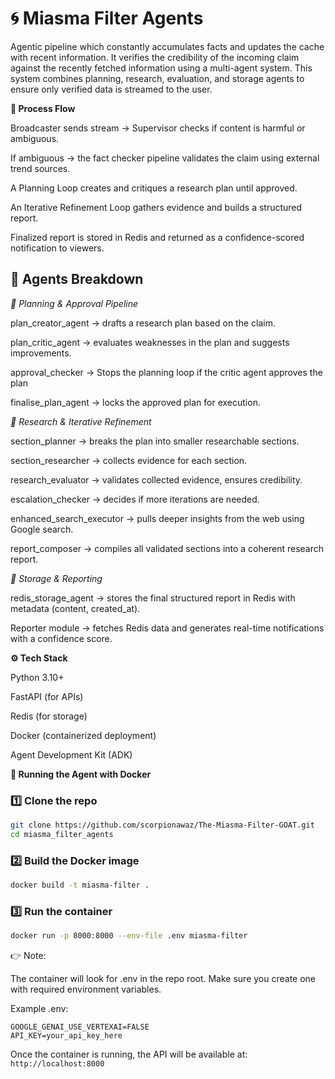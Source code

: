# 🌀 Miasma Filter Agents
Agentic pipeline which constantly accumulates facts and updates the cache with recent information. It verifies the credibility of the incoming claim against the recently fetched information using a multi-agent system.
This system combines planning, research, evaluation, and storage agents to ensure only verified data is streamed to the user.

**📌 Process Flow**

Broadcaster sends stream → Supervisor checks if content is harmful or ambiguous.

If ambiguous → the fact checker pipeline validates the claim using external trend sources.

A Planning Loop creates and critiques a research plan until approved.

An Iterative Refinement Loop gathers evidence and builds a structured report.

Finalized report is stored in Redis and returned as a confidence-scored notification to viewers.


## 🧩 Agents Breakdown
*🔹 Planning & Approval Pipeline*

plan_creator_agent → drafts a research plan based on the claim.

plan_critic_agent → evaluates weaknesses in the plan and suggests improvements.

approval_checker → Stops the planning loop if the critic agent approves the plan

finalise_plan_agent → locks the approved plan for execution.

*🔹 Research & Iterative Refinement*

section_planner → breaks the plan into smaller researchable sections.

section_researcher → collects evidence for each section.

research_evaluator → validates collected evidence, ensures credibility.

escalation_checker → decides if more iterations are needed.

enhanced_search_executor → pulls deeper insights from the web using Google search.

report_composer → compiles all validated sections into a coherent research report.

*🔹 Storage & Reporting*

redis_storage_agent → stores the final structured report in Redis with metadata (content, created_at).

Reporter module → fetches Redis data and generates real-time notifications with a confidence score.

**⚙️ Tech Stack**

Python 3.10+

FastAPI (for APIs)

Redis (for storage)

Docker (containerized deployment)

Agent Development Kit (ADK)



**🐳 Running the Agent with Docker**
### 1️⃣ Clone the repo
```bash
git clone https://github.com/scorpionawaz/The-Miasma-Filter-GOAT.git
cd miasma_filter_agents
```
### 2️⃣ Build the Docker image
```bash
docker build -t miasma-filter .
```
### 3️⃣ Run the container
```bash
docker run -p 8000:8000 --env-file .env miasma-filter
```

👉 Note:

The container will look for .env in the repo root. Make sure you create one with required environment variables.

Example .env:
```env
GOOGLE_GENAI_USE_VERTEXAI=FALSE
API_KEY=your_api_key_here
```
Once the container is running, the API will be available at:
`http://localhost:8000`







